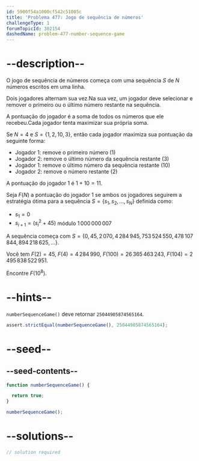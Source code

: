 ```yaml
---
id: 5900f54a1000cf542c51005c
title: 'Problema 477: Jogo de sequência de números'
challengeType: 1
forumTopicId: 302154
dashedName: problem-477-number-sequence-game
---
```


# --description--

O jogo de sequência de números começa com uma sequência $S$ de $N$ números escritos em uma linha.

Dois jogadores alternam sua vez.Na sua vez, um jogador deve selecionar e remover o primeiro ou o último número restante na sequência.

A pontuação do jogador é a soma de todos os números que ele recebeu.Cada jogador tenta maximizar sua própria soma.

Se $N = 4$ e $S = \{1, 2, 10, 3\}$, então cada jogador maximiza sua pontuação da seguinte forma:

- Jogador 1: remove o primeiro número (1)
- Jogador 2: remove o último número da sequência restante (3)
- Jogador 1: remove o último número da sequência restante (10)
- Jogador 2: remove o número restante (2)

A pontuação do jogador 1 é $1 + 10 = 11$.

Seja $F(N)$ a pontuação do jogador 1 se ambos os jogadores seguirem a estratégia ótima para a sequência $S = \{s_1, s_2, \ldots, s_N\}$ definida como:

- $s_1 = 0$
- $s_{i + 1} = ({s_i}^2 + 45)$ módulo $1\,000\,000\,007$

A sequência começa com $S = \{0, 45, 2\,070, 4\,284\,945, 753\,524\,550, 478\,107\,844, 894\,218\,625, \ldots\}$.

Você tem $F(2) = 45$, $F(4) = 4\,284\,990$, $F(100) = 26\,365\,463\,243$, $F(104) = 2\,495\,838\,522\,951$.

Encontre $F({10}^8)$.

# --hints--

`numberSequenceGame()` deve retornar `25044905874565164`.

```js
assert.strictEqual(numberSequenceGame(), 25044905874565164);
```

# --seed--

## --seed-contents--

```js
function numberSequenceGame() {

  return true;
}

numberSequenceGame();
```

# --solutions--

```js
// solution required
```
